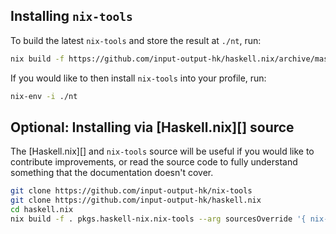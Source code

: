 ## Installing `nix-tools`

To build the latest `nix-tools` and store the result at `./nt`, run:

```bash
nix build -f https://github.com/input-output-hk/haskell.nix/archive/master.tar.gz pkgs.haskell-nix.nix-tools --out-link nt
```

If you would like to then install `nix-tools` into your profile, run:

```bash
nix-env -i ./nt
```

## Optional: Installing via [Haskell.nix][] source

The [Haskell.nix][] and `nix-tools` source will be useful if you would
like to contribute improvements, or read the source code to fully
understand something that the documentation doesn't cover.

```bash
git clone https://github.com/input-output-hk/nix-tools
git clone https://github.com/input-output-hk/haskell.nix
cd haskell.nix
nix build -f . pkgs.haskell-nix.nix-tools --arg sourcesOverride '{ nix-tools = ../nix-tools; }' --out-link nt
```
